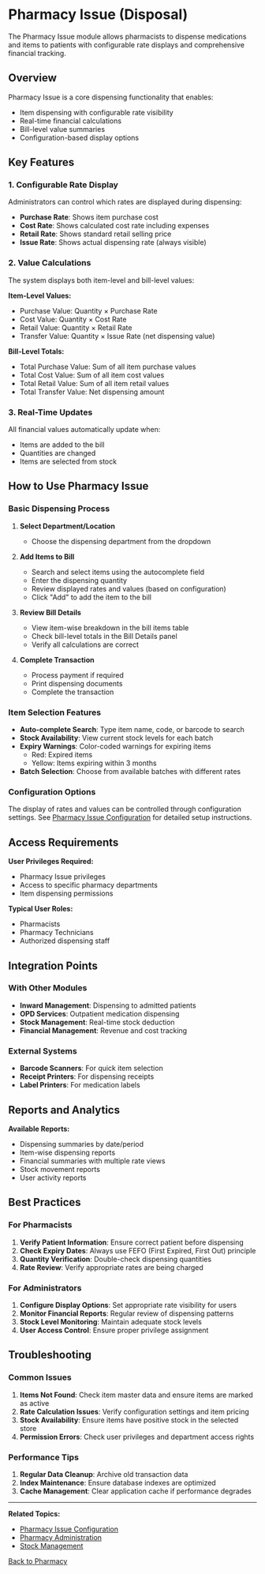 # Pharmacy Issue (Disposal)

The Pharmacy Issue module allows pharmacists to dispense medications and items to patients with configurable rate displays and comprehensive financial tracking.

## Overview

Pharmacy Issue is a core dispensing functionality that enables:
- Item dispensing with configurable rate visibility
- Real-time financial calculations
- Bill-level value summaries
- Configuration-based display options

## Key Features

### 1. **Configurable Rate Display**
Administrators can control which rates are displayed during dispensing:

- **Purchase Rate**: Shows item purchase cost
- **Cost Rate**: Shows calculated cost rate including expenses
- **Retail Rate**: Shows standard retail selling price
- **Issue Rate**: Shows actual dispensing rate (always visible)

### 2. **Value Calculations**
The system displays both item-level and bill-level values:

**Item-Level Values:**
- Purchase Value: Quantity × Purchase Rate  
- Cost Value: Quantity × Cost Rate
- Retail Value: Quantity × Retail Rate
- Transfer Value: Quantity × Issue Rate (net dispensing value)

**Bill-Level Totals:**
- Total Purchase Value: Sum of all item purchase values
- Total Cost Value: Sum of all item cost values  
- Total Retail Value: Sum of all item retail values
- Total Transfer Value: Net dispensing amount

### 3. **Real-Time Updates**
All financial values automatically update when:
- Items are added to the bill
- Quantities are changed
- Items are selected from stock

## How to Use Pharmacy Issue

### Basic Dispensing Process

1. **Select Department/Location**
   - Choose the dispensing department from the dropdown

2. **Add Items to Bill**
   - Search and select items using the autocomplete field
   - Enter the dispensing quantity
   - Review displayed rates and values (based on configuration)
   - Click "Add" to add the item to the bill

3. **Review Bill Details**
   - View item-wise breakdown in the bill items table
   - Check bill-level totals in the Bill Details panel
   - Verify all calculations are correct

4. **Complete Transaction**
   - Process payment if required
   - Print dispensing documents
   - Complete the transaction

### Item Selection Features

- **Auto-complete Search**: Type item name, code, or barcode to search
- **Stock Availability**: View current stock levels for each batch
- **Expiry Warnings**: Color-coded warnings for expiring items
  - Red: Expired items
  - Yellow: Items expiring within 3 months
- **Batch Selection**: Choose from available batches with different rates

### Configuration Options

The display of rates and values can be controlled through configuration settings. See [Pharmacy Issue Configuration](https://github.com/hmislk/hmis/wiki/Pharmacy-Issue-Configuration) for detailed setup instructions.

## Access Requirements

**User Privileges Required:**
- Pharmacy Issue privileges
- Access to specific pharmacy departments
- Item dispensing permissions

**Typical User Roles:**
- Pharmacists
- Pharmacy Technicians
- Authorized dispensing staff

## Integration Points

### With Other Modules
- **Inward Management**: Dispensing to admitted patients
- **OPD Services**: Outpatient medication dispensing
- **Stock Management**: Real-time stock deduction
- **Financial Management**: Revenue and cost tracking

### External Systems
- **Barcode Scanners**: For quick item selection
- **Receipt Printers**: For dispensing receipts
- **Label Printers**: For medication labels

## Reports and Analytics

**Available Reports:**
- Dispensing summaries by date/period
- Item-wise dispensing reports
- Financial summaries with multiple rate views
- Stock movement reports
- User activity reports

## Best Practices

### For Pharmacists
1. **Verify Patient Information**: Ensure correct patient before dispensing
2. **Check Expiry Dates**: Always use FEFO (First Expired, First Out) principle
3. **Quantity Verification**: Double-check dispensing quantities
4. **Rate Review**: Verify appropriate rates are being charged

### For Administrators  
1. **Configure Display Options**: Set appropriate rate visibility for users
2. **Monitor Financial Reports**: Regular review of dispensing patterns
3. **Stock Level Monitoring**: Maintain adequate stock levels
4. **User Access Control**: Ensure proper privilege assignment

## Troubleshooting

### Common Issues
1. **Items Not Found**: Check item master data and ensure items are marked as active
2. **Rate Calculation Issues**: Verify configuration settings and item pricing
3. **Stock Availability**: Ensure items have positive stock in the selected store
4. **Permission Errors**: Check user privileges and department access rights

### Performance Tips
1. **Regular Data Cleanup**: Archive old transaction data
2. **Index Maintenance**: Ensure database indexes are optimized
3. **Cache Management**: Clear application cache if performance degrades

---

**Related Topics:**
- [Pharmacy Issue Configuration](https://github.com/hmislk/hmis/wiki/Pharmacy-Issue-Configuration)
- [Pharmacy Administration](https://github.com/hmislk/hmis/wiki/Pharmacy-Administration)
- [Stock Management](https://github.com/hmislk/hmis/wiki/Add-To-Stock)

[Back to Pharmacy](https://github.com/hmislk/hmis/wiki/Pharmacy)